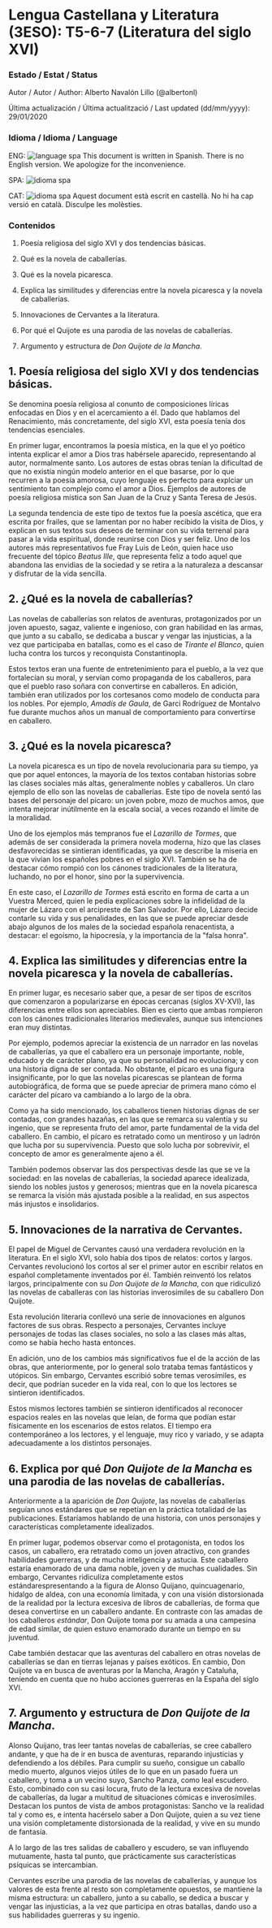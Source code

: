 # Lengua Castellana y Literatura (3ESO): T5-6-7 (Literatura del siglo XVI)

### Estado / Estat / Status

Autor / Autor / Author: Alberto Navalón Lillo (@albertonl)

Última actualización / Última actualització / Last updated (dd/mm/yyyy): 29/01/2020

### Idioma / Idioma / Language

ENG: ![language spa](https://img.shields.io/badge/language-spa-orange.svg) This document is written in Spanish. There is no English version. We apologize for the inconvenience.

SPA: ![idioma spa](https://img.shields.io/badge/idioma-spa-orange.svg)

CAT: ![idioma spa](https://img.shields.io/badge/idioma-spa-orange.svg) Aquest document està escrit en castellà. No hi ha cap versió en català. Disculpe les molèsties.

### Contenidos

1. Poesía religiosa del siglo XVI y dos tendencias básicas.

2. Qué es la novela de caballerías.

3. Qué es la novela picaresca.

4. Explica las similitudes y diferencias entre la novela picaresca y la novela de caballerías.

5. Innovaciones de Cervantes a la literatura.

6. Por qué el Quijote es una parodia de las novelas de caballerías.

7. Argumento y estructura de _Don Quijote de la Mancha_.

## 1. Poesía religiosa del siglo XVI y dos tendencias básicas.

Se denomina poesía religiosa al conunto de composiciones líricas enfocadas en Dios y en el acercamiento a él. Dado que hablamos del Renacimiento, más concretamente, del siglo XVI, esta poesía tenía dos tendencias esenciales.

En primer lugar, encontramos la poesía mística, en la que el yo poético intenta explicar el amor a Dios tras habérsele aparecido, representando al autor, normalmente santo. Los autores de estas obras tenían la dificultad de que no existía ningún modelo anterior en el que basarse, por lo que recurren a la poesía amorosa, cuyo lenguaje es perfecto para explciar un sentimiento tan complejo como el amor a Dios. Ejemplos de autores de poesía religiosa mística son San Juan de la Cruz y Santa Teresa de Jesús.

La segunda tendencia de este tipo de textos fue la poesía ascética, que era escrita por frailes, que se lamentan por no haber recibido la visita de Dios, y explican en sus textos sus deseos de terminar con su vida terrenal para pasar a la vida espiritual, donde reunirse con Dios y ser feliz. Uno de los autores más representativos fue Fray Luis de León, quien hace uso frecuente del tópico _Beatus Ille_, que representa feliz a todo aquel que abandona las envidias de la sociedad y se retira a la naturaleza a descansar y disfrutar de la vida sencilla.

## 2. ¿Qué es la novela de caballerías?

Las novelas de caballerías son relatos de aventuras, protagonizados por un joven apuesto, sagaz, valiente e ingenioso, con gran habilidad en las armas, que junto a su caballo, se dedicaba a buscar y vengar las injusticias, a la vez que participaba en batallas, como es el caso de _Tirante el Blanco_, quien lucha contra los turcos y reconquista Constantinopla.

Estos textos eran una fuente de entretenimiento para el pueblo, a la vez que fortalecían su moral, y servían como propaganda de los caballeros, para que el pueblo raso soñara con convertirse en caballeros. En adición, también eran utilizados por los cortesanos como modelo de conducta para los nobles. Por ejemplo, _Amadís de Gaula_, de Garci Rodríguez de Montalvo fue durante muchos años un manual de comportamiento para convertirse en caballero.

## 3. ¿Qué es la novela picaresca?

La novela picaresca es un tipo de novela revolucionaria para su tiempo, ya que por aquel entonces, la mayoría de los textos contaban historias sobre las clases sociales más altas, generalmente nobles y caballeros. Un claro ejemplo de ello son las novelas de caballerías. Este tipo de novela sentó las bases del personaje del pícaro: un joven pobre, mozo de muchos amos, que intenta mejorar inútilmente en la escala social, a veces rozando el límite de la moralidad.

Uno de los ejemplos más tempranos fue el _Lazarillo de Tormes_, que además de ser considerada la primera novela moderna, hizo que las clases desfavorecidas se sintieran identificadas, ya que se describe la miseria en la que vivían los españoles pobres en el siglo XVI. También se ha de destacar cómo rompió con los cánones tradicionales de la literatura, luchando, no por el honor, sino por la supervivencia.

En este caso, el _Lazarillo de Tormes_ está escrito en forma de carta a un Vuestra Merced, quien le pedía explicaciones sobre la infidelidad de la mujer de Lázaro con el arcipreste de San Salvador. Por ello, Lázaro decide contarle su vida y sus penalidades, en las que se puede apreciar desde abajo algunos de los males de la sociedad española renacentista, a destacar: el egoísmo, la hipocresía, y la importancia de la "falsa honra".

## 4. Explica las similitudes y diferencias entre la novela picaresca y la novela de caballerías.

En primer lugar, es necesario saber que, a pesar de ser tipos de escritos que comenzaron a popularizarse en épocas cercanas (siglos XV-XVI), las diferencias entre ellos son apreciables. Bien es cierto que ambas rompieron con los cánones tradicionales literarios medievales, aunque sus intenciones eran muy distintas.

Por ejemplo, podemos apreciar la existencia de un narrador en las novelas de caballerías, ya que el caballero era un personaje importante, noble, educado y de carácter plano, ya que su personalidad no evoluciona; y con una historia digna de ser contada. No obstante, el pícaro es una figura insignificante, por lo que las novelas picarescas se plantean de forma autobiográfica, de forma que se puede apreciar de primera mano cómo el carácter del pícaro va cambiando a lo largo de la obra.

Como ya ha sido mencionado, los caballeros tienen historias dignas de ser contadas, con grandes hazañas, en las que se remarca su valentía y su ingenio, que se representa fruto del amor, parte fundamental de la vida del caballero. En cambio, el pícaro es retratado como un mentiroso y un ladrón que lucha por su supervivencia. Puesto que solo lucha por sobrevivir, el concepto de amor es generalmente ajeno a él.

También podemos observar las dos perspectivas desde las que se ve la sociedad: en las novelas de caballerías, la sociedad aparece idealizada, siendo los nobles justos y generosos; mientras que en la novela picaresca se remarca la visión más ajustada posible a la realidad, en sus aspectos más injustos e insolidarios.

## 5. Innovaciones de la narrativa de Cervantes.

El papel de Miguel de Cervantes causó una verdadera revolución en la literatura. En el siglo XVI, solo había dos tipos de relatos: cortos y largos. Cervantes revolucionó los cortos al ser el primer autor en escribir relatos en español completamente inventados por él. También reinventó los relatos largos, principalmente con su _Don Quijote de la Mancha_, con que ridiculizó las novelas de caballeras con las historias inverosímiles de su caballero Don Quijote.

Esta revolución literaria conllevó una serie de innovaciones en algunos factores de sus obras. Respecto a personajes, Cervantes incluye personajes de todas las clases sociales, no solo a las clases más altas, como se había hecho hasta entonces.

En adición, uno de los cambios más significativos fue el de la acción de las obras, que anteriormente, por lo general solo trataba temas fantásticos y utópicos. Sin embargo, Cervantes escribió sobre temas verosímiles, es decir, que podrían suceder en la vida real, con lo que los lectores se sintieron identificados.

Estos mismos lectores también se sintieron identificados al reconocer espacios reales en las novelas que leían, de forma que podían estar físicamente en los escenarios de estos relatos. El tiempo era contemporáneo a los lectores, y el lenguaje, muy rico y variado, y se adapta adecuadamente a los distintos personajes.

## 6. Explica por qué _Don Quijote de la Mancha_ es una parodia de las novelas de caballerías.

Anteriormente a la aparición de _Don Quijote_, las novelas de caballerías seguían unos estándares que se repetían en la práctica totalidad de las publicaciones. Estaríamos hablando de una historia, con unos personajes y características completamente idealizados.

En primer lugar, podemos observar como el protagonista, en todos los casos, un caballero, era retratado como un joven atractivo, con grandes habilidades guerreras, y de mucha inteligencia y astucia. Este caballero estaría enamorado de una dama noble, joven y de muchas cualidades. Sin embargo, Cervantes ridiculiza completamente estos estándarespresentando a la figura de Alonso Quijano, quincuagenario, hidalgo de aldea, con una economía limitada, y con una visión distorsionada de la realidad por la lectura excesiva de libros de caballerías, de forma que desea convertirse en un caballero andante. En contraste con las amadas de los caballeros _estándar_, Don Quijote toma por su amada a una campesina de edad similar, de quien estuvo enamorado durante un tiempo en su juventud.

Cabe también destacar que las aventuras del caballero en otras novelas de caballerías se dan en tierras lejanas y países exóticos. En cambio, Don Quijote va en busca de aventuras por la Mancha, Aragón y Cataluña, teniendo en cuenta que no hubo acciones guerreras en la España del siglo XVI.

## 7. Argumento y estructura de _Don Quijote de la Mancha_.

Alonso Quijano, tras leer tantas novelas de caballerías, se cree caballero andante, y que ha de ir en busca de aventuras, reparando injusticias y defendiendo a los débiles. Para cumplir su sueño, consigue un caballo medio muerto, algunos viejos útiles de lo que en un pasado fuera un caballero, y toma a un vecino suyo, Sancho Panza, como leal escudero. Esto, combinado con su casi locura, fruto de la lectura excesiva de novelas de caballerías, da lugar a multitud de situaciones cómicas e inverosímiles. Destacan los puntos de vista de ambos protagonistas: Sancho ve la realidad tal y como es, e intenta hacérselo saber a Don Quijote, quien a su vez tiene una visión completamente distorsionada de la realidad, y vive en su mundo de fantasía.

A lo largo de las tres salidas de caballero y escudero, se van influyendo mutuamente, hasta tal punto, que prácticamente sus características psíquicas se intercambian.

Cervantes escribe una parodia de las novelas de caballerías, y aunque los valores de esta frente al resto son completamente opuestos, se mantiene la misma estructura: un caballero, junto a su caballo, se dedica a buscar y vengar las injusticias, a la vez que participa en otras batallas, dando uso a sus habilidades guerreras y su ingenio.

